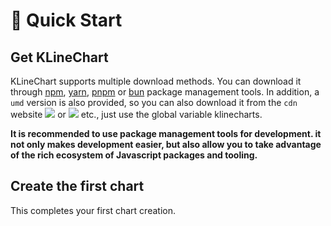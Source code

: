 # 🚀 Quick Start

## Get KLineChart
KLineChart supports multiple download methods. You can download it through [npm](https://www.npmjs.com), [yarn](https://github.com/yarnpkg/yarn), [pnpm](https://pnpm.io/zh/) or [bun](https://bun.sh) package management tools. In addition, a `umd` version is also provided, so you can also download it from the `cdn` website [![](https://img.shields.io/badge/unpkg-lastest-blue)](https://unpkg.com/browse/klinecharts/dist/umd/klinecharts.min.js) or [![](https://data.jsdelivr.com/v1/package/npm/klinecharts/badge)](https://www.jsdelivr.com/package/npm/klinecharts) etc., just use the global variable klinecharts.

<strong>It is recommended to use package management tools for development. it not only makes development easier, but also allow you to take advantage of the rich ecosystem of Javascript packages and tooling.</strong>

<!-- @include: @/components/quick-start/download.md -->

## Create the first chart
<!-- @include: @/components/quick-start/create-chart/index.md -->

This completes your first chart creation.